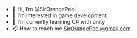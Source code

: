 - 👋 Hi, I’m @SirOrangePeel
- 👀 I’m interested in game development
- 🌱 I’m currently learning C# with unity
- 📫 How to reach me SirOrangePeel@gmail.com

<!---
SirOrangePeel/SirOrangePeel is a ✨ special ✨ repository because its `README.md` (this file) appears on your GitHub profile.
You can click the Preview link to take a look at your changes.
--->
